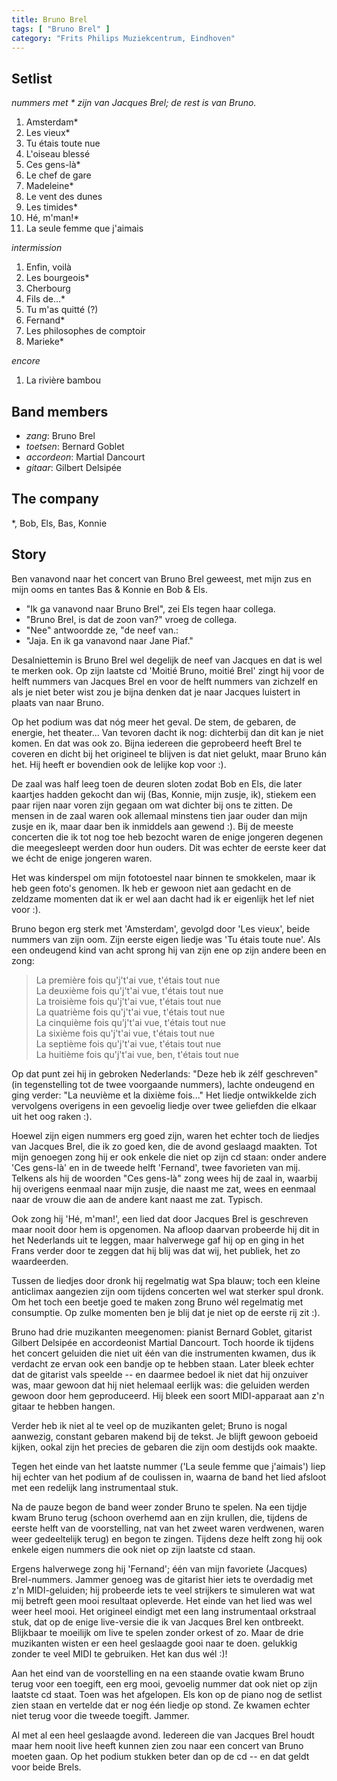```yaml
---
title: Bruno Brel
tags: [ "Bruno Brel" ]
category: "Frits Philips Muziekcentrum, Eindhoven"
---
```

Setlist
-------
_nummers met * zijn van Jacques Brel; de rest is van Bruno._

1. Amsterdam*
1. Les vieux*
1. Tu étais toute nue
1. L'oiseau blessé
1. Ces gens-là*
1. Le chef de gare
1. Madeleine*
1. Le vent des dunes
1. Les timides*
1. Hé, m'man!*
1. La seule femme que j'aimais

_intermission_

1. Enfin, voilà
1. Les bourgeois*
1. Cherbourg
1. Fils de...*
1. Tu m'as quitté (?)
1. Fernand*
1. Les philosophes de comptoir
1. Marieke*

_encore_

1. La rivière bambou

Band members
------------
* _zang_: Bruno Brel
* _toetsen_: Bernard Goblet
* _accordeon_: Martial Dancourt
* _gitaar_: Gilbert Delsipée

The company
-----------
*, Bob, Els, Bas, Konnie

Story
-----
Ben vanavond naar het concert van Bruno Brel geweest, met mijn zus en mijn ooms en tantes Bas & Konnie en Bob & Els.

* "Ik ga vanavond naar Bruno Brel", zei Els tegen haar collega.
* "Bruno Brel, is dat de zoon van?" vroeg de collega.
* "Nee" antwoordde ze, "de neef van.:
* "Jaja. En ik ga vanavond naar Jane Piaf."

Desalniettemin is Bruno Brel wel degelijk de neef van Jacques en dat is wel te merken ook. Op zijn laatste cd 'Moitié Bruno, moitié Brel' zingt hij voor de helft nummers van Jacques Brel en voor de helft nummers van zichzelf en als je niet beter wist zou je bijna denken dat je naar Jacques luistert in plaats van naar Bruno.

Op het podium was dat nóg meer het geval. De stem, de gebaren, de energie, het theater... Van tevoren dacht ik nog: dichterbij dan dit kan je niet komen. En dat was ook zo. Bijna iedereen die geprobeerd heeft Brel te coveren en dicht bij het origineel te blijven is dat niet gelukt, maar Bruno kán het. Hij heeft er bovendien ook de lelijke kop voor :).

De zaal was half leeg toen de deuren sloten zodat Bob en Els, die later kaartjes hadden gekocht dan wij (Bas, Konnie, mijn zusje, ik), stiekem een paar rijen naar voren zijn gegaan om wat dichter bij ons te zitten. De mensen in de zaal waren ook allemaal minstens tien jaar ouder dan mijn zusje en ik, maar daar ben ik inmiddels aan gewend :). Bij de meeste concerten die ik tot nog toe heb bezocht waren de enige jongeren degenen die meegesleept werden door hun ouders. Dit was echter de eerste keer dat we écht de enige jongeren waren.

Het was kinderspel om mijn fototoestel naar binnen te smokkelen, maar ik heb geen foto's genomen. Ik heb er gewoon niet aan gedacht en de zeldzame momenten dat ik er wel aan dacht had ik er eigenlijk het lef niet voor :).

Bruno begon erg sterk met 'Amsterdam', gevolgd door 'Les vieux', beide nummers van zijn oom. Zijn eerste eigen liedje was 'Tu étais toute nue'. Als een ondeugend kind van acht sprong hij van zijn ene op zijn andere been en zong:

<blockquote>
La première fois qu'j't'ai vue, t'étais tout nue<br>
La deuxième fois qu'j't'ai vue, t'étais tout nue<br>
La troisième fois qu'j't'ai vue, t'étais tout nue<br>
La quatrième fois qu'j't'ai vue, t'étais tout nue<br>
La cinquième fois qu'j't'ai vue, t'étais tout nue<br>
La sixième fois qu'j't'ai vue, t'étais tout nue<br>
La septième fois qu'j't'ai vue, t'étais tout nue<br>
La huitième fois qu'j't'ai vue, ben, t'étais tout nue
</blockquote>

Op dat punt zei hij in gebroken Nederlands: "Deze heb ik zélf geschreven" (in tegenstelling tot de twee voorgaande nummers), lachte ondeugend en ging verder: "La neuvième et la dixième fois..." Het liedje ontwikkelde zich vervolgens overigens in een gevoelig liedje over twee geliefden die elkaar uit het oog raken :).

Hoewel zijn eigen nummers erg goed zijn, waren het echter toch de liedjes van Jacques Brel, die ik zo goed ken, die de avond geslaagd maakten. Tot mijn genoegen zong hij er ook enkele die niet op zijn cd staan: onder andere 'Ces gens-là' en in de tweede helft 'Fernand', twee favorieten van mij. Telkens als hij de woorden "Ces gens-là" zong wees hij de zaal in, waarbij hij overigens eenmaal naar mijn zusje, die naast me zat, wees en eenmaal naar de vrouw die aan de andere kant naast me zat. Typisch.

Ook zong hij 'Hé, m'man!', een lied dat door Jacques Brel is geschreven maar nooit door hem is opgenomen. Na afloop daarvan probeerde hij dit in het Nederlands uit te leggen, maar halverwege gaf hij op en ging in het Frans verder door te zeggen dat hij blij was dat wij, het publiek, het zo waardeerden.

Tussen de liedjes door dronk hij regelmatig wat Spa blauw; toch een kleine anticlimax aangezien zijn oom tijdens concerten wel wat sterker spul dronk. Om het toch een beetje goed te maken zong Bruno wél regelmatig met consumptie. Op zulke momenten ben je blij dat je niet op de eerste rij zit :).

Bruno had drie muzikanten meegenomen: pianist Bernard Goblet, gitarist Gilbert Delsipée en accordeonist Martial Dancourt. Toch hoorde ik tijdens het concert geluiden die niet uit één van die instrumenten kwamen, dus ik verdacht ze ervan ook een bandje op te hebben staan. Later bleek echter dat de gitarist vals speelde -- en daarmee bedoel ik niet dat hij onzuiver was, maar gewoon dat hij niet helemaal eerlijk was: die geluiden werden gewoon door hem geproduceerd. Hij bleek een soort MIDI-apparaat aan z'n gitaar te hebben hangen.

Verder heb ik niet al te veel op de muzikanten gelet; Bruno is nogal aanwezig, constant gebaren makend bij de tekst. Je blijft gewoon geboeid kijken, ookal zijn het precies de gebaren die zijn oom destijds ook maakte.

Tegen het einde van het laatste nummer ('La seule femme que j'aimais') liep hij echter van het podium af de coulissen in, waarna de band het lied afsloot met een redelijk lang instrumentaal stuk.

Na de pauze begon de band weer zonder Bruno te spelen. Na een tijdje kwam Bruno terug (schoon overhemd aan en zijn krullen, die, tijdens de eerste helft van de voorstelling, nat van het zweet waren verdwenen, waren weer gedeeltelijk terug) en begon te zingen. Tijdens deze helft zong hij ook enkele eigen nummers die ook niet op zijn laatste cd staan.

Ergens halverwege zong hij 'Fernand'; één van mijn favoriete (Jacques) Brel-nummers. Jammer genoeg was de gitarist hier iets te overdadig met z'n MIDI-geluiden; hij probeerde iets te veel strijkers te simuleren wat wat mij betreft geen mooi resultaat opleverde. Het einde van het lied was wel weer heel mooi. Het origineel eindigt met een lang instrumentaal orkstraal stuk, dat op de enige live-versie die ik van Jacques Brel ken ontbreekt. Blijkbaar te moeilijk om live te spelen zonder orkest of zo. Maar de drie muzikanten wisten er een heel geslaagde gooi naar te doen. gelukkig zonder te veel MIDI te gebruiken. Het kan dus wél :)!

Aan het eind van de voorstelling en na een staande ovatie kwam Bruno terug voor een toegift, een erg mooi, gevoelig nummer dat ook niet op zijn laatste cd staat. Toen was het afgelopen. Els kon op de piano nog de setlist zien staan en vertelde dat er nog één liedje op stond. Ze kwamen echter niet terug voor die tweede toegift. Jammer.

Al met al een heel geslaagde avond. Iedereen die van Jacques Brel houdt maar hem nooit live heeft kunnen zien zou naar een concert van Bruno moeten gaan. Op het podium stukken beter dan op de cd -- en dat geldt voor beide Brels.
